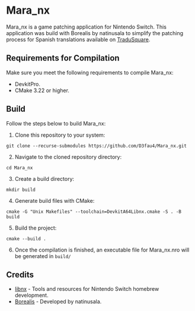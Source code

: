 # Mara_nx

Mara_nx is a game patching application for Nintendo Switch. This application was build with Borealis by natinusala to simplify the patching process for Spanish translations available on [TraduSquare](https://tradusquare.es/).

## Requirements for Compilation

Make sure you meet the following requirements to compile Mara_nx:

- DevkitPro.
- CMake 3.22 or higher.

## Build

Follow the steps below to build Mara_nx:

1. Clone this repository to your system:
```
git clone --recurse-submodules https://github.com/D3fau4/Mara_nx.git
```

2. Navigate to the cloned repository directory:
```
cd Mara_nx
```

3. Create a build directory:
```
mkdir build
```

4. Generate build files with CMake:
```
cmake -G "Unix Makefiles" --toolchain=DevkitA64Libnx.cmake -S . -B build
```


5. Build the project:
```
cmake --build .
```

6. Once the compilation is finished, an executable file for Mara_nx.nro will be generated in `build/`

<!--## Usage

Follow these steps to use Mara_nx:

1. Open the program from the homebrew application selector on your Nintendo Switch.

2. On the main screen of Mara_nx, select the "Install" button.

3. The program will automatically search for a compatible game with the patch on your Nintendo Switch. If a compatible game is found, a notification will appear indicating that it has been successfully installed in the Mara launcher.

4. On the next execution of the game installed in the Mara launcher, Mara_nx will automatically launch before the game.

5. Follow the instructions provided by Mara_nx to complete the patching and installation process for the Spanish translation.

6. Once the patching process is complete, you can enjoy the patched game in Spanish.

Note: Be sure to follow all instructions provided by the application for safe and proper usage.
--->

## Credits

- [libnx](https://github.com/switchbrew/libnx) - Tools and resources for Nintendo Switch homebrew development.
- [Borealis](https://github.com/natinusala/borealis) - Developed by natinusala.
